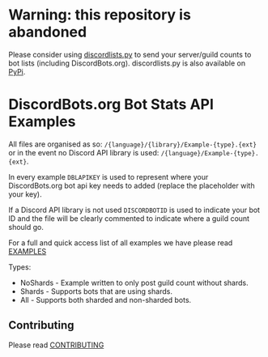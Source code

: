 # Warning: this repository is abandoned
 Please consider using [discordlists.py](https://github.com/MattIPv4/discordlists.py/) to send your server/guild counts to bot lists (including DiscordBots.org). discordlists.py is also available on [PyPi](https://pypi.org/project/discordlists.py/).

# DiscordBots.org Bot Stats API Examples

All files are organised as so: `/{language}/{library}/Example-{type}.{ext}` or in the event no Discord API library is used: `/{language}/Example-{type}.{ext}`.

In every example `DBLAPIKEY` is used to represent where your DiscordBots.org bot api key needs to added (replace the placeholder with your key).

If a Discord API library is not used `DISCORDBOTID` is used to indicate your bot ID and the file will be clearly commented to indicate where a guild count should go.

For a full and quick access list of all examples we have please read [EXAMPLES](EXAMPLES.md)

Types:
* NoShards - Example written to only post guild count without shards.
* Shards - Supports bots that are using shards.
* All - Supports both sharded and non-sharded bots.

## Contributing
Please read [CONTRIBUTING](CONTRIBUTING.md)
